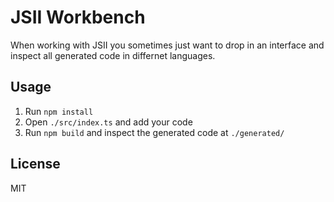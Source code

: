 # JSII Workbench

When working with JSII you sometimes just want to drop in an interface and inspect all generated code in differnet languages.

## Usage

1. Run `npm install`
2. Open `./src/index.ts` and add your code
3. Run `npm build` and inspect the generated code at `./generated/`

## License

MIT
